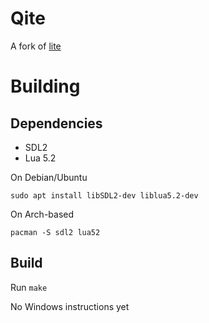 # Qite

A fork of [lite](https://github.com/rxi/lite)

# Building

## Dependencies

- SDL2
- Lua 5.2

On Debian/Ubuntu

```
sudo apt install libSDL2-dev liblua5.2-dev
```

On Arch-based

```
pacman -S sdl2 lua52
```

## Build

Run `make`

No Windows instructions yet
